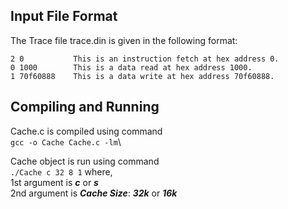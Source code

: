 ## Input File Format
The Trace file trace.din is given in the following format:
```
2 0           This is an instruction fetch at hex address 0.
0 1000        This is a data read at hex address 1000.
1 70f60888    This is a data write at hex address 70f60888.
```
## Compiling and Running
Cache.c is compiled using command\
      ```
      gcc -o Cache Cache.c -lm
      ```\
      
Cache object is run using command\
      ```
      ./Cache c 32 8 1
      ```
where,\
          1st argument is **_c_** or **_s_**\
          2nd argument is **_Cache Size_**: **_32k_** or **_16k_**
